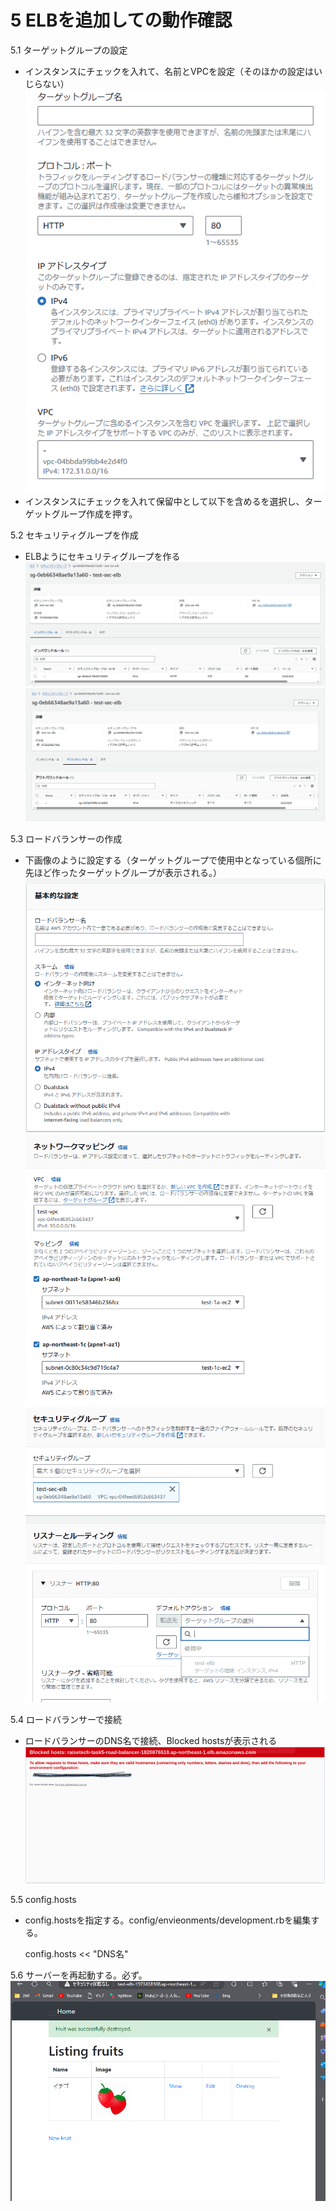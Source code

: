 # 5 ELBを追加しての動作確認

5.1 ターゲットグループの設定 
- インスタンスにチェックを入れて、名前とVPCを設定（そのほかの設定はいじらない）
![tg](../img5/step5/tg.png) 
- インスタンスにチェックを入れて保留中として以下を含めるを選択し、ターゲットグループ作成を押す。 

5.2 セキュリティグループを作成
- ELBようにセキュリティグループを作る  
![in](../img5/step5/in.png)   
![out](../img5/step5/out.png) 

5.3 ロードバランサーの作成 
- 下画像のように設定する（ターゲットグループで使用中となっている個所に先ほど作ったターゲットグループが表示される。）   
![1](../img5/step5/elb1.png)  
![2](../img5/step5/elb2.png)  
![3](../img5/step5/elb3.png)  


5.4 ロードバランサーで接続 

- ロードバランサーのDNS名で接続、Blocked hostsが表示される 
![blocked](../img5/step5/blockhosterror.png) 

5.5 config.hosts 
- config.hostsを指定する。config/envieonments/development.rbを編集する。  

  config.hosts  << "DNS名" 

5.6 サーバーを再起動する。必ず。    
   ![seikou](../img5/step5/alb.png)

 

